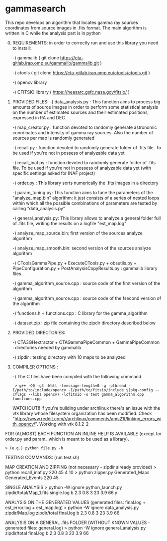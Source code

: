 # gammasearch
This repo develops an algorithm that locates gamma ray sources coordinates from source images in .fits format. The main algorithm is written in C while the analysis part is in python

0. REQUIREMENTS: in order to correctly run and use this library you need to install:

	-) gammalib ( git clone https://cta-gitlab.irap.omp.eu/gammalib/gammalib.git )

	-) ctools ( git clone https://cta-gitlab.irap.omp.eu/ctools/ctools.git )

	-) opencv library

	-) CFITSIO library ( https://heasarc.gsfc.nasa.gov/fitsio/ )
	

1. PROVIDED FILES:
	-) data_analysis.py : This function aims to process big amounts of source images in order to perform some statistical analysis on the number of estimated sources and their estimated positions, expressed in RA and DEC.

	-) map_creator.py : function devoted to randomly generate astronomic coordinates and intensity of gamma ray sources. Also the number of sources per map is randomly generated

	-) recall.py : function devoted to randomly generate folder of .fits file. To be used if you're not in possess of analyzable data yet

	-) recall_inaf.py : function devoted to randomly generate folder of .fits file. To be used if you're not in possess of analyzable data yet (with specific settings asked for INAF project)
  
	-) order.py : This library sorts numerically the .fits images in a directory
  
	-) param_tuning.py: This function aims to tune the parameters of the "analyze_map.bin" algorithm: it just consists of a series of  nested loops within which all the possible combinations of parameters are tested by calling "data_analysis.py"
  
	-) general_analysis.py: This library allows to analyze a general folder full of .fits file, writing the results on a logfile "est_map.log"

	-) analyze_map_source.bin: first version of the sources analyze algorithm	

	-) analyze_map_smooth.bin: second version of the sources analyze algorithm

	-) CToolsGammaPipe.py + ExecuteCTools.py + obsutils.py + PipeConfiguration.py + PostAnalysisCopyResults.py : gammalib library files

	-) gamma_algorithm_source.cpp : source code of the first version of the algorithm
	
	-) gamma_algorithm_source.cpp : source code of the fsecond version of the algorithm

	-) functions.h + functions.cpp : C library for the gamma_algorithm

	-) dataset.zip : zip file containing the zipdir directory described below

2. PROVIDED DIRECTORIES:

	-) CTA3GHextractor + CTAGammaPipeCommon + GammaPipeCommon : directories needed by gammalib 

	-) zipdir : testing directory with 10 maps to be analyzed

3. COMPILER OPTIONS :

	-) The C files have been compiled with the following command: 

		> g++ -O0 -g3 -Wall -fmessage-length=0 -g -pthread -I/path/to/include/opencv -I/path/to/fitsio/include $(pkg-config --cflags --libs opencv) -lcfitsio -o test gamma_algorithm.cpp functions.cpp

	WATCHOUT!! if you're building under archlinux there's an issue with the vtk library whose filesystem organization has been modified. Check "https://www.reddit.com/r/archlinux/comments/ams21f/linking_errors_with_opencv/". Working with vtk 8.1.2-2


FOR (ALMOST) EACH FUNCTION AN INLINE HELP IS AVAILABLE (except for order.py and param_ which is meant to be used as a library).

	> (e.g.) python file.py -h

TESTING COMMANDS: (run test.sh)

MAP CREATION AND ZIPPING (not necessary - zipdir already provided)
		> python recall_inaf.py 220 45 4 10
		> python zipper.py Generated_Maps Generated_Events 220 45

SINGLE ANALYSIS
		> python -W ignore python_launch.py zipdir/total/Map_1.fits single.log b 2.3 0.8 3 23 3.9 66 y

ANALYSIS ON THE GENERATED VALUES (generated files: final.log + est_error.log + est_map.log)
		> python -W ignore data_analysis.py zipdir/Map.log zipdir/total final.log b 2.3 0.8 3 23 3.9 66

ANALYSIS ON A GENERAL .fits FOLDER (WITHOUT KNOWN VALUES - generated files: general.log)
		> python -W ignore general_analysis.py zipdir/total final.log b 2.3 0.8 3 23 3.9 66

 


